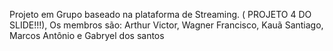 Projeto em Grupo baseado na plataforma de Streaming. ( PROJETO 4 DO SLIDE!!!), Os membros são: Arthur Victor, Wagner Francisco, Kauã Santiago, Marcos Antônio e Gabryel dos santos 

